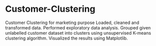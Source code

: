 # Customer-Clustering
Customer Clustering for marketing purpose
Loaded, cleaned and transformed data.
Performed exploratory data analysis.
Grouped given unlabelled customer dataset into clusters using unsupervised K-means clustering algorithm.
Visualized the results using Matplotlib.
